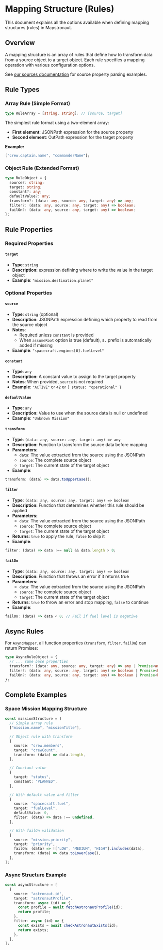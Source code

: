 # Mapping Structure (Rules)

This document explains all the options available when defining mapping structures (rules) in Mapstronaut.

## Overview

A mapping structure is an array of rules that define how to transform data from a source object to a target object. Each rule specifies a mapping operation with various configuration options.

See [our sources documentation](sources.md) for source property parsing examples.

## Rule Types

### Array Rule (Simple Format)

```ts
type RuleArray = [string, string]; // [source, target]
```

The simplest rule format using a two-element array:

- **First element**: JSONPath expression for the source property
- **Second element**: OutPath expression for the target property

**Example:**

```ts
["crew.captain.name", "commanderName"];
```

### Object Rule (Extended Format)

```ts
type RuleObject = {
  source?: string;
  target: string;
  constant?: any;
  defaultValue?: any;
  transform?: (data: any, source: any, target: any) => any;
  filter?: (data: any, source: any, target: any) => boolean;
  failOn?: (data: any, source: any, target: any) => boolean;
};
```

## Rule Properties

### Required Properties

#### `target`

- **Type**: `string`
- **Description**: expression defining where to write the value in the target object
- **Example**: `"mission.destination.planet"`

### Optional Properties

#### `source`

- **Type**: `string` (optional)
- **Description**: JSONPath expression defining which property to read from the source object
- **Notes**:
  - Required unless `constant` is provided
  - When `assumeRoot` option is true (default), `$.` prefix is automatically added if missing
- **Example**: `"spacecraft.engines[0].fuelLevel"`

#### `constant`

- **Type**: `any`
- **Description**: A constant value to assign to the target property
- **Notes**: When provided, `source` is not required
- **Example**: `"ACTIVE"` or `42` or `{ status: "operational" }`

#### `defaultValue`

- **Type**: `any`
- **Description**: Value to use when the source data is null or undefined
- **Example**: `"Unknown Mission"`

#### `transform`

- **Type**: `(data: any, source: any, target: any) => any`
- **Description**: Function to transform the source data before mapping
- **Parameters**:
  - `data`: The value extracted from the source using the JSONPath
  - `source`: The complete source object
  - `target`: The current state of the target object
- **Example**:

```ts
transform: (data) => data.toUpperCase();
```

#### `filter`

- **Type**: `(data: any, source: any, target: any) => boolean`
- **Description**: Function that determines whether this rule should be applied
- **Parameters**:
  - `data`: The value extracted from the source using the JSONPath
  - `source`: The complete source object
  - `target`: The current state of the target object
- **Returns**: `true` to apply the rule, `false` to skip it
- **Example**:

```ts
filter: (data) => data !== null && data.length > 0;
```

#### `failOn`

- **Type**: `(data: any, source: any, target: any) => boolean`
- **Description**: Function that throws an error if it returns true
- **Parameters**:
  - `data`: The value extracted from the source using the JSONPath
  - `source`: The complete source object
  - `target`: The current state of the target object
- **Returns**: `true` to throw an error and stop mapping, `false` to continue
- **Example**:

```ts
failOn: (data) => data < 0; // Fail if fuel level is negative
```

## Async Rules

For `AsyncMapper`, all function properties (`transform`, `filter`, `failOn`) can return Promises:

```ts
type AsyncRuleObject = {
  // ... same base properties
  transform?: (data: any, source: any, target: any) => any | Promise<any>;
  filter?: (data: any, source: any, target: any) => boolean | Promise<boolean>;
  failOn?: (data: any, source: any, target: any) => boolean | Promise<boolean>;
};
```

## Complete Examples

### Space Mission Mapping Structure

```ts
const missionStructure = [
  // Simple array rule
  ["mission.name", "missionTitle"],

  // Object rule with transform
  {
    source: "crew.members",
    target: "crewCount",
    transform: (data) => data.length,
  },

  // Constant value
  {
    target: "status",
    constant: "PLANNED",
  },

  // With default value and filter
  {
    source: "spacecraft.fuel",
    target: "fuelLevel",
    defaultValue: 0,
    filter: (data) => data !== undefined,
  },

  // With failOn validation
  {
    source: "mission.priority",
    target: "priority",
    failOn: (data) => !["LOW", "MEDIUM", "HIGH"].includes(data),
    transform: (data) => data.toLowerCase(),
  },
];
```

### Async Structure Example

```ts
const asyncStructure = [
  {
    source: "astronaut.id",
    target: "astronautProfile",
    transform: async (id) => {
      const profile = await fetchAstronautProfile(id);
      return profile;
    },
    filter: async (id) => {
      const exists = await checkAstronautExists(id);
      return exists;
    },
  },
];
```
